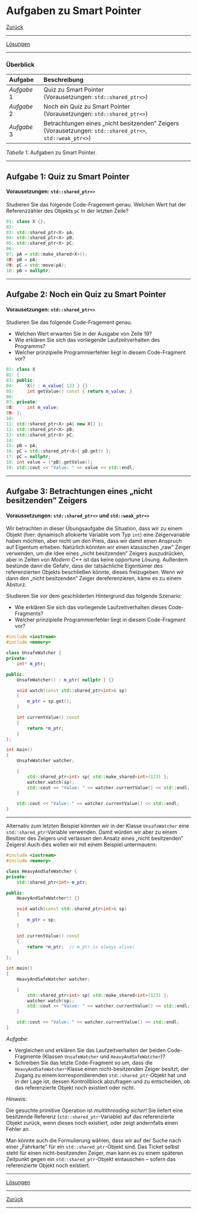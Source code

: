 # Aufgaben zu Smart Pointer

[Zurück](/GeneralSnippets/Exercises/Exercises.md)

---

[Lösungen](Exercises_15_SmartPointers.cpp)

---

### Überblick

| Aufgabe | Beschreibung |
| :- | :- |
| *Aufgabe* 1 | Quiz zu Smart Pointer<br/>(Vorausetzungen: `std::shared_ptr<>`) |
| *Aufgabe* 2 | Noch ein Quiz zu Smart Pointer<br/>(Vorausetzungen: `std::shared_ptr<>`) |
| *Aufgabe* 3 | Betrachtungen eines &bdquo;nicht besitzenden&rdquo; Zeigers<br/>(Vorausetzungen: `std::shared_ptr<>`, `std::weak_ptr<>`) |

*Tabelle* 1: Aufgaben zu Smart Pointer.

---

## Aufgabe 1: Quiz zu Smart Pointer

#### Vorausetzungen: `std::shared_ptr<>`

Studieren Sie das folgende Code-Fragement genau.
Welchen Wert hat der Referenzzähler des Objekts `pC` in der letzten Zeile?

```cpp
01: class X {};
02: 
03: std::shared_ptr<X> pA;
04: std::shared_ptr<X> pB;
05: std::shared_ptr<X> pC;
06: 
07: pA = std::make_shared<X>();
08: pB = pA; 
09: pC = std::move(pA);
10: pB = nullptr;
```

---

## Aufgabe 2: Noch ein Quiz zu Smart Pointer

#### Vorausetzungen: `std::shared_ptr<>`

Studieren Sie das folgende Code-Fragement genau.

  * Welchen Wert erwarten Sie in der Ausgabe von Zeile 19?
  * Wie erklären Sie sich das vorliegende Laufzeitverhalten des Programms?
  * Welcher prinzipielle Programmierfehler liegt in diesem Code-Fragment vor?

```cpp
01: class X
02: {
03: public:
04:     X() : m_value{ 123 } {}
05:     int getValue() const { return m_value; }
06: 
07: private:
08:     int m_value;
09: };
10: 
11: std::shared_ptr<X> pA{ new X{} };
12: std::shared_ptr<X> pB;
13: std::shared_ptr<X> pC;
14: 
15: pB = pA;
16: pC = std::shared_ptr<X>{ pB.get() };
17: pC = nullptr; 
18: int value = (*pB).getValue();
19: std::cout << "Value: " << value << std::endl;
```

---

## Aufgabe 3: Betrachtungen eines &bdquo;nicht besitzenden&rdquo; Zeigers

#### Voraussetzungen: `std::shared_ptr<>` und `std::weak_ptr<>`

Wir betrachten in dieser Übungsaufgabe die Situation, dass wir zu einem Objekt
(hier: dynamisch allokierte Variable vom Typ `int`)
eine Zeigervariable haben möchten, aber nicht um den Preis, dass wir damit
einen Anspruch auf Eigentum erheben.
Natürlich könnten wir einen klassischen &bdquo;raw&rdquo; Zeiger verwenden,
um die Idee eines &bdquo;nicht besitzenden&rdquo; Zeigers auszudrücken,
aber in Zeiten von *Modern C++* ist das keine opportune Lösung.
Außerdem bestünde dann die Gefahr, dass der tatsächliche Eigentümer des referenzierten Objekts beschließen könnte,
dieses freizugeben.
Wenn wir dann den &bdquo;nicht besitzenden&rdquo; Zeiger dereferenzieren, käme es zu einem Absturz.

Studieren Sie vor dem geschilderten Hintergrund das folgende Szenario:

  * Wie erklären Sie sich das vorliegende Laufzeitverhalten dieses Code-Fragments?
  * Welcher prinzipielle Programmierfehler liegt in diesem Code-Fragment vor?

```cpp
#include <iostream>
#include <memory>

class UnsafeWatcher {
private:
    int* m_ptr;

public:
    UnsafeWatcher() : m_ptr{ nullptr } {}

    void watch(const std::shared_ptr<int>& sp)
    {
        m_ptr = sp.get();
    }

    int currentValue() const
    {
        return *m_ptr;
    }
};

int main()
{
    UnsafeWatcher watcher;

    {
        std::shared_ptr<int> sp{ std::make_shared<int>(123) };
        watcher.watch(sp);
        std::cout << "Value: " << watcher.currentValue() << std::endl;
    }

    std::cout << "Value: " << watcher.currentValue() << std::endl;
}
```

---

Alternativ zum letzten Beispiel könnten wir in der Klasse `UnsafeWatcher` eine `std::shared_ptr`-Variable verwenden.
Damit würden wir aber zu einem Besitzer des Zeigers und verlassen den Ansatz eines &bdquo;nicht besitzenden&rdquo; Zeigers!
Auch dies wollen wir mit einem Beispiel untermauern:

```cpp
#include <iostream>
#include <memory>

class HeavyAndSafeWatcher {
private:
    std::shared_ptr<int> m_ptr;

public:
    HeavyAndSafeWatcher() {}

    void watch(const std::shared_ptr<int>& sp)
    {
        m_ptr = sp;
    }

    int currentValue() const
    {
        return *m_ptr;  // m_ptr is always alive!
    }
};

int main()
{
    HeavyAndSafeWatcher watcher;

    {
        std::shared_ptr<int> sp{ std::make_shared<int>(123) };
        watcher.watch(sp);
        std::cout << "Value: " << watcher.currentValue() << std::endl;
    }

    std::cout << "Value: " << watcher.currentValue() << std::endl;
}
```

*Aufgabe*: 

  * Vergleichen und erklären Sie das Laufzeitverhalten der beiden Code-Fragmente (Klassen `UnsafeWatcher` und `HeavyAndSafeWatcher`)?
  * Schreiben Sie das letzte Code-Fragment so um, dass die `HeavyAndSafeWatcher`-Klasse
    einen nicht-besitzenden Zeiger besitzt, der Zugang zu einem korrespondierenden `std::shared_ptr`-Objekt hat und in der Lage ist, 
    dessen Kontrollblock abzufragen und zu entscheiden, ob das referenzierte Objekt noch existiert oder nicht.

*Hinweis*: 

Die gesuchte primitive Operation ist *multithreading sicher*!
Sie liefert eine besitzende Referenz (`std::shared_ptr`-Variable) auf das
referenzierte Objekt zurück, wenn dieses noch existiert, oder zeigt andernfalls einen Fehler an.

Man könnte auch die Formulierung wählen, dass wir auf der Suche nach einer &bdquo;Fahrkarte&rdquo;
für ein `std::shared_ptr`-Objekt sind.
Das Ticket selbst steht für einen nicht-besitzenden Zeiger,
man kann es zu einem späteren Zeitpunkt gegen ein `std::shared_ptr`-Objekt eintauschen &ndash; sofern
das referenzierte Objekt noch existiert.

---

[Lösungen](Exercises_15_SmartPointers.cpp)

---

[Zurück](/GeneralSnippets/Exercises/Exercises.md)

---
